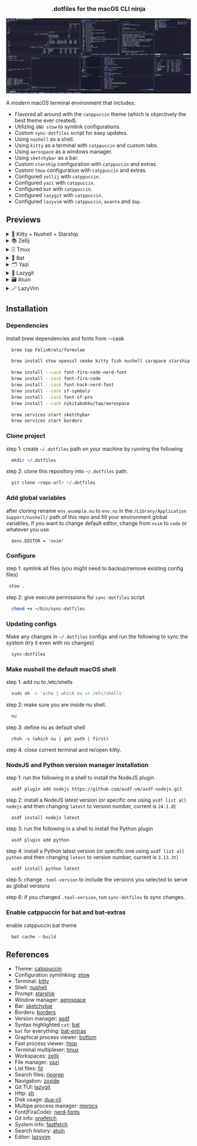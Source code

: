 <h3 align="center">
	.dotfiles for the macOS CLI ninja
</h3>

<p align="center">
  <img src="assets/res.webp"/>
</p>

A modern macOS terminal environment that includes:

- Flavored all around with the `catppuccin` theme (which is objectively the best theme ever created).
- Utilizing `GNU stow` to symlink configurations.
- Custom `sync-dotfiles` script for easy updates.
- Using `nushell` as a shell.
- Using `kitty` as a terminal with `catppuccin` and custom tabs.
- Using `aerospace` as a windows manager.
- Using `sketchybar` as a bar.
- Custom `starship` configuration with `catppuccin` and extras.
- Custom `tmux` configuration with `catppuccin` and extras.
- Configured `zellij` with `catppuccin`.
- Configured `yazi` with `catppuccin`.
- Configured `bat` with `catppuccin`.
- Configured `lazygit` with `catppuccin`.
- Configured `lazyvim` with `catppuccin`, `avante` and `dap`.

## Previews

<details>
<summary>🚀 Kitty + Nushell + Starship</summary>
<img src="assets/starship.webp"/>
</details>
<details>
<summary>📚 Zellij</summary>
<img src="assets/zellij.webp"/>
</details>
<details>
<summary>🗄️ Tmux</summary>
<img src="assets/tmux.webp"/>
</details>
<details>
<summary>🦇 Bat</summary>
<img src="assets/bat.webp"/>
</details>
<details>
<summary>🗂️ Yazi</summary>
<img src="assets/yazi.webp"/>
</details>
<details>
<summary>🧮 Lazygit</summary>
<img src="assets/lazygit.webp"/>
</details>
<details>
<summary>🗃️ Atuin</summary>
<img src="assets/atuin.webp"/>
</details>
<details>
<summary>🪄 LazyVim</summary>
<img src="assets/lazyvim.webp"/>
</details>

## Installation

### Dependencies

Install brew dependencies and fonts from --cask

```bash
  brew tap FelixKratz/formulae
```

```bash
  brew install stow openssl cmake kitty fish nushell carapace starship asdf bat bat-extras onefetch fastfetch bottom htop zellij yazi ffmpeg sevenzip jq poppler fd ripgrep fzf zoxide resvg imagemagick font-symbols-only-nerd-font gpg gawk tmux lazygit xh dua-cli mprocs atuin neovim sketchybar borders
```

```bash
  brew install --cask font-fira-code-nerd-font
  brew install --cask font-fira-code
  brew install --cask font-hack-nerd-font
  brew install --cask sf-symbols
  brew install --cask font-sf-pro
  brew install --cask nikitabobko/tap/aerospace
```

```bash
  brew services start sketchybar
  brew services start borders
```

### Clone project

step 1: create `~/.dotfiles` path on your machine by running the following

```bash
  mkdir ~/.dotfiles
```

step 2: clone this repository into `~/.dotfiles` path.

```bash
  git clone <repo-url> ~/.dotfiles
```

### Add global variables

after cloning rename `env.example.nu` to `env.nu` in the `/Library/Application Support/nushell/` path of this repo and fill your environment global variables,
if you want to change default editor, change from `nvim` to `code` or whatever you use.

```nu
  $env.EDITOR = 'nvim'
```

### Configure

step 1: symlink all files (you might need to backup/remove existing config files)

```bash
 stow .
```

step 2: give execute permissions for `sync-dotfiles` script

```bash
  chmod +x ~/bin/sync-dotfiles
```

### Updating configs

Make any changes in `~/.dotfiles` configs and run the following to sync the system (try it even with no changes)

```bash
  sync-dotfiles
```

### Make nushell the default macOS shell

step 1: add nu to /etc/shells

```bash
  sudo sh -c 'echo | which nu >> /etc/shells'
```

step 2: make sure you are inside nu shell.

```bash
  nu
```

step 3: define nu as default shell

```nu
  chsh -s (which nu | get path | first)
```

step 4: close current terminal and re/open kitty.

### NodeJS and Python version manager installation

step 1: run the following in a shell to install the NodeJS plugin

```nu
  asdf plugin add nodejs https://github.com/asdf-vm/asdf-nodejs.git
```

step 2: install a NodeJS latest version (or specific one using `asdf list all nodejs` and then changing `latest` to version number, current is `24.1.0`)

```nu
  asdf install nodejs latest
```

step 3: run the following in a shell to install the Python plugin

```nu
  asdf plugin add python
```

step 4: install a Python latest version (or specific one using `asdf list all python` and then changing `latest` to version number, current is `3.13.3t`)

```nu
  asdf install python latest
```

step 5: change `.tool-version` to include the versions you selected to serve as global versions

step 6: if you changed `.tool-version`, run `sync-dotfiles` to sync changes.

### Enable catppuccin for bat and bat-extras

enable catppuccin bat theme

```nu
  bat cache --build
```

## References

- Theme: [catppuccin](https://catppuccin.com/)
- Configuration symlinking: [stow](https://www.gnu.org/software/stow/)
- Terminal: [kitty](https://sw.kovidgoyal.net/kitty/)
- Shell: [nushell](https://www.nushell.sh/)
- Prompt: [starship](https://starship.rs/)
- Window manager: [aerospace](https://nikitabobko.github.io/AeroSpace/guide)
- Bar: [sketchybar](https://felixkratz.github.io/SketchyBar/)
- Borders: [borders](https://github.com/FelixKratz/JankyBorders)
- Version manager: [asdf](https://asdf-vm.com/)
- Syntax highlighted `cat`: [bat](http://github.com/sharkdp/bat)
- `bat` for everything: [bat-extras](https://github.com/eth-p/bat-extras)
- Graphical process viewer: [bottom](https://github.com/ClementTsang/bottom)
- Fast process viewer: [htop](https://htop.dev/)
- Terminal multiplexer: [tmux](https://github.com/tmux/tmux/wiki)
- Workspaces: [zellij](https://zellij.dev/)
- File manager: [yazi](https://yazi-rs.github.io/)
- List files: [fd](https://github.com/sharkdp/fd)
- Search files: [ripgrep](https://github.com/BurntSushi/ripgrep)
- Navigation: [zoxide](https://github.com/ajeetdsouza/zoxide)
- Git TUI: [lazygit](https://github.com/jesseduffield/lazygit)
- Http: [xh](https://github.com/ducaale/xh)
- Disk usage: [dua-cli](https://github.com/Byron/dua-cli)
- Multipe process manager: [mprocs](https://github.com/pvolok/mprocs)
- Font(FiraCode): [nerd-fonts](https://www.nerdfonts.com/)
- Git info: [onefetch](https://github.com/o2sh/onefetch)
- System info: [fastfetch](https://github.com/fastfetch-cli/fastfetch)
- Search history: [atuin](https://github.com/atuinsh/atuin)
- Editor: [lazyvim](https://www.lazyvim.org/)
